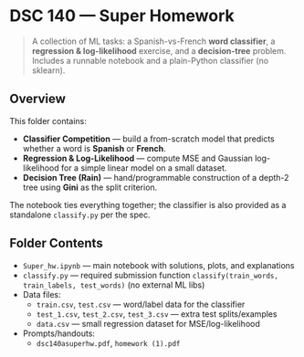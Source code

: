 # DSC 140 — Super Homework

> A collection of ML tasks: a Spanish-vs-French **word classifier**, a **regression & log-likelihood** exercise, and a **decision-tree** problem. Includes a runnable notebook and a plain-Python classifier (no sklearn).

## Overview
This folder contains:
- **Classifier Competition** — build a from-scratch model that predicts whether a word is **Spanish** or **French**.
- **Regression & Log-Likelihood** — compute MSE and Gaussian log-likelihood for a simple linear model on a small dataset.
- **Decision Tree (Rain)** — hand/programmable construction of a depth-2 tree using **Gini** as the split criterion.

The notebook ties everything together; the classifier is also provided as a standalone `classify.py` per the spec.

## Folder Contents
- `Super_hw.ipynb` — main notebook with solutions, plots, and explanations
- `classify.py` — required submission function `classify(train_words, train_labels, test_words)` (no external ML libs)
- Data files:
  - `train.csv`, `test.csv` — word/label data for the classifier
  - `test_1.csv`, `test_2.csv`, `test_3.csv` — extra test splits/examples
  - `data.csv` — small regression dataset for MSE/log-likelihood
- Prompts/handouts:
  - `dsc140asuperhw.pdf`, `homework (1).pdf`
